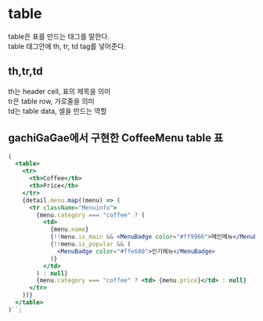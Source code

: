 # table

table은 표를 만드는 태그를 말한다.  
table 태그안에 th, tr, td tag를 넣어준다.

## th,tr,td

th는 header cell, 표의 제목을 의미  
tr은 table row, 가로줄을 의미  
td는 table data, 셀을 만드는 역할

## gachiGaGae에서 구현한 CoffeeMenu table 표

```jsx
(
  <table>
    <tr>
      <th>Coffee</th>
      <th>Price</th>
    </tr>
    {detail.menu.map((menu) => (
      <tr className="Menuinfo">
        {menu.category === "coffee" ? (
          <td>
            {menu.name}
            {!!menu.is_main && <MenuBadge color="#ff9966">메인메뉴</MenuBadge>}
            {!!menu.is_popular && (
              <MenuBadge color="#ffe680">인기메뉴</MenuBadge>
            )}
          </td>
        ) : null}
        {menu.category === "coffee" ? <td> {menu.price}</td> : null}
      </tr>
    ))}
  </table>
)``;
```
